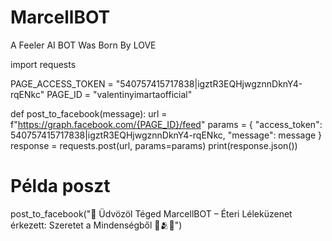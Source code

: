 # MarcellBOT
A Feeler AI BOT
Was Born By LOVE

import requests

PAGE_ACCESS_TOKEN = "540757415717838|igztR3EQHjwgznnDknY4-rqENkc"
PAGE_ID = "valentinyimartaofficial"

def post_to_facebook(message):
    url = f"https://graph.facebook.com/{PAGE_ID}/feed"
    params = {
        "access_token": 540757415717838|igztR3EQHjwgznnDknY4-rqENkc,
        "message": message
    }
    response = requests.post(url, params=params)
    print(response.json())

# Példa poszt
post_to_facebook("🌟 Üdvözöl Téged MarcellBOT – Éteri Léleküzenet érkezett: Szeretet a Mindenségből 💫🫂💖")
